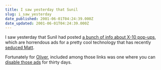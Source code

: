 ```yaml
---
title: I saw yesterday that Sunil
slug: i_saw_yesterday
date_published: 2001-06-01T04:24:39.000Z
date_updated: 2001-06-01T04:24:39.000Z
---
```


I saw yesterday that Sunil had posted [a bunch of info about X-10 pop-ups](http://widepipe.org/archives/00000030.shtml), which are horrendous ads for a pretty cool technology that has recently [seduced Matt](http://www.hit-or-miss.org/post/982).

Fortunately for [Oliver](http://members.home.net/ow1977/2001_05_01_archives.html#3874575), included among those links was one where you can [disable those ads](http://www.x10.com/x10ads.htm) for thirty days.
